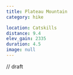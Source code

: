 ```yaml
---
title: Plateau Mountain
category: hike

location: Catskills
distance: 9.4
elev_gain: 2335
duration: 4.5
image: null
---
```


// draft